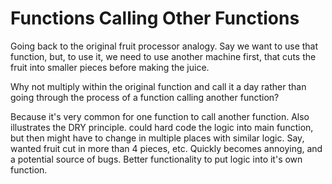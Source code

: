 # Functions Calling Other Functions

Going back to the original fruit processor analogy. Say we want to use that function, but, to use it, we need to use another machine first, that cuts the fruit into smaller pieces before making the juice.

Why not multiply within the original function and call it a day rather than going through the process of a function calling another function?

Because it's very common for one function to call another function. Also illustrates the DRY principle. could hard code the logic into main function, but then might have to change in multiple places with similar logic. Say, wanted fruit cut in more than 4 pieces, etc. Quickly becomes annoying, and a potential source of bugs. Better functionality to put logic into it's own function.
